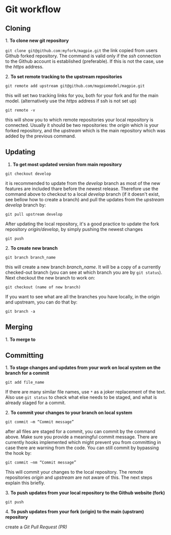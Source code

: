 # Git workflow

## Cloning

1\. **To clone new git repository** 

`git clone git@github.com:myfork/magpie.git` the link copied from users Github forked repository. The command is valid only if the *ssh* connection to the Github account is established (preferable). If this is not the case, use the *https* address. 

2\. **To set remote tracking to the upstream repositories**

`git remote add upstream git@github.com/magpiemodel/magpie.git` 

this will set two tracking links for you, both for your fork and for the main model. (alternatively use the *https* address if ssh is not set up)

`git remote -v`

this will show you to which remote repositories your local repository is connected. Usually it should be two repositories: the *origin* which is your forked repository, and the *upstream* which is the main repository which was added by the previous command. 

## Updating

1. **To get most updated version from main repository**

`git checkout develop`

it is recommended to update from the *develop* branch as most of the new features are included thare before the newest release. Therefore use the command above to checkout to a local *develop* branch (if it doesn't exist, see bellow how to create a branch) and pull the updates from the *upstream develop* branch by: 

`git pull upstream develop` 

After updating the local repository, it's a good practice to update the fork repository *origin/develop*, by simply pushing the newest changes

`git push`

 2\. **To create new branch**

`git branch branch_name` 

this will create a new branch *branch_name*. It will be a copy of a currently checked-out branch (you can see at which branch you are by `git status`). Next checkout the new branch to work on: 

`git checkout (name of new branch)`

If you want to see what are all the branches you have locally, in the origin and upstream, you can do that by: 

`git branch -a`

## Merging 

1\. **To merge to**

## Committing

1\. **To stage changes and updates from your work on local system on the branch for a commit** 

`git add file_name`

If there are many similar file names, use `*` as a joker replacement of the text. Also use `git status` to check what else needs to be staged, and what is already staged for a commit.  

2\. **To commit your changes to your branch on local system** 

`git commit –m “Commit message”` 

after all files are staged for a commit, you can commit by the command above. Make sure you provide a meaningful commit message. There are currently hooks implemented which might prevent you from committing in case there are warning from the code. You can still commit by bypassing the hook by: 

`git commit –nm “Commit message”` 

This will commit your changes to the local repository. The remote repositories *origin* and *upstream* are not aware of this. The next steps explain this briefly.

3\. **To push updates from your local repository to the Github website (fork)** 

`git push` 

4\. **To push updates from your fork (origin) to the main (upstram) repository**

create a *Git Pull Request (PR)*